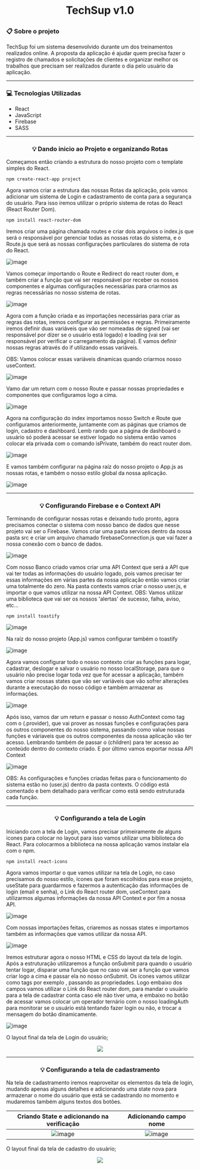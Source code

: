 # <p align="center">TechSup v1.0</p>


### 📋 Sobre o projeto

TechSup foi um sistema desenvolvido durante um dos treinamentos realizados online. A proposta da aplicação é ajudar quem precisa fazer o registro de chamados e solicitações de clientes e organizar melhor os trabalhos que precisam ser realizados durante o dia pelo usuário da aplicação.

***

### 💻 Tecnologias Utilizadas

* React
* JavaScript
* Firebase
* SASS

***


### <p align="center">💡 Dando inicio ao Projeto e organizando Rotas</p>

Começamos então criando a estrutura do nosso projeto com o template simples do React.

    npm create-react-app project
    
Agora vamos criar a estrutura das nossas Rotas da aplicação, pois vamos adicionar um sistema de Login e cadastramento de conta para a segurança do usuário. Para isso iremos utilizar o próprio sistema de rotas do React (React Router Dom).

    npm install react-router-dom
    
Iremos criar uma página chamada routes e criar dois arquivos o index.js que será o responsável por gerenciar todas as nossas rotas do sistema, e o Route.js que será as nossas configurações particulares do sistema de rota do React.

![image](https://user-images.githubusercontent.com/67201210/126382796-554155f6-172e-4938-9922-7ff632e3f7fe.png)

Vamos começar importando o Route e Redirect do react router dom, e também criar a função que vai ser responsável por receber os nossos componentes e algumas configurações necessárias para criarmos as regras necessárias no nosso sistema de rotas.

![image](https://user-images.githubusercontent.com/67201210/126386940-8698b184-4feb-460d-9e47-92617444d598.png)

Agora com a função criada e as importações necessárias para criar as regras das rotas, iremos configurar as permissões e regras. Primeiramente iremos definir duas variáveis que vão ser nomeadas de signed (vai ser responsável por dizer se o usuário está logado) e loading (vai ser responsável por verificar o carregamento da página).
E vamos definir nossas regras através do if utilizando essas variáveis.

OBS: Vamos colocar essas variáveis dinamicas quando criarmos nosso useContext.

![image](https://user-images.githubusercontent.com/67201210/126395413-1a0e9c87-804d-448a-a307-0e6bee6c98f6.png)

Vamo dar um return com o nosso Route e passar nossas propriedades e componentes que configuramos logo a cima.

![image](https://user-images.githubusercontent.com/67201210/126395981-11270937-0465-459f-8c21-004fd94adade.png)

Agora na configuração do index importamos nosso Switch e Route que configuramos anteriormente, juntamente com as páginas que criamos de login, cadastro e dashboard. Lemb rando que a página de dashboard o usuário só poderá acessar se estiver logado no sistema então vamos colocar ela privada com o comando isPrivate, também do react router dom.

![image](https://user-images.githubusercontent.com/67201210/126396432-1eff1000-7e1b-4ffd-94fb-181518da197e.png)

E vamos também configurar na página raíz do nosso projeto o App.js as nossas rotas, e também o nosso estilo global da nossa aplicação.

![image](https://user-images.githubusercontent.com/67201210/126398193-0dbbb8c2-c6a0-4ea5-9246-949f943f7a7b.png)

***

### <p align="center">💡 Configurando Firebase e o Context API</p>

Terminando de configurar nossas rotas e deixando tudo pronto, agora precisamos conectar o sistema com nosso banco de dados que nesse projeto vai ser o Firebase.
Vamos criar uma pasta services dentro da nossa pasta src e criar um arquivo chamado firebaseConnection.js que vai fazer a nossa conexão com o banco de dados.

![image](https://user-images.githubusercontent.com/67201210/126529158-a0d5d2e1-f89b-4524-b5cb-eb56ce97a4bc.png)

Com nosso Banco criado vamos criar uma API Context que será a API que vai ter todas as informações do usuário logado, pois vamos precisar ter essas informações em várias partes da nossa aplicação então vamos criar uma totalmente do zero. Na pasta contexts vamos criar o nosso user.js, e importar o que vamos utilizar na nossa API Context.
OBS: Vamos utilizar uma biblioteca que vai ser os nossos 'alertas' de sucesso, falha, aviso, etc...

    npm install toastify

![image](https://user-images.githubusercontent.com/67201210/126543674-4a0e7c21-9d2d-40e7-9f6b-fcbe73f89989.png)

Na raíz do nosso projeto (App.js) vamos configurar também o toastify

![image](https://user-images.githubusercontent.com/67201210/126544535-3d54d332-f39a-43e5-89a7-ee973a8e330f.png)

Agora vamos configurar todo o nosso contexto criar as funções para logar, cadastrar, deslogar e salvar o usuário no nosso localStorage, para que o usuário não precise logar toda vez que for acessar a aplicação, também vamos criar nossas states que vão ser variáveis que vão sofrer alterações durante a executação do nosso código e também armazenar as informações.

![image](https://user-images.githubusercontent.com/67201210/126546613-865493ec-4c4b-41d5-9369-bb21f2408519.png)

Após isso, vamos dar um return e passar o nosso AuthContext como tag com o (.provider), que vai prover as nossas funções e configurações para os outros componentes do nosso sistema, passando como value nossas funções e váriaveis que os outros componentes da nossa aplicação vão ter acesso. Lembrando também de passar o (children) para ter acesso ao conteúdo dentro do contexto criado. E por último vamos exportar nossa API Context

![image](https://user-images.githubusercontent.com/67201210/126546755-411c2479-bc8e-4ae2-b410-70fa2ced1de0.png)

OBS: As configurações e funções criadas feitas para o funcionamento do sistema estão no (user.js) dentro da pasta contexts. O código está comentado e bem detalhado para verificar como está sendo estruturada cada função.

***

### <p align="center">💡 Configurando a tela de Login</p>

Iniciando com a tela de Login, vamos precisar primeiramente de alguns icones para colocar no layout para isso vamos utilizar uma biblioteca do React. Para colocarmos a biblioteca na nossa aplicação vamos instalar ela com o npm.

    npm install react-icons
    
Agora vamos importar o que vamos utilizar na tela de Login, no caso precisamos do nosso estilo, ícones que foram escolhidos para esse projeto, useState para guardarmos e fazermos a autenticação das informações de login (email e senha), o Link do React router dom, useContext para utilizarmos algumas informações da nossa API Context e por fim a nossa API.

![image](https://user-images.githubusercontent.com/67201210/126695897-634827c5-7356-47c7-9031-aff2c932f3da.png)

Com nossas importações feitas, criaremos as nossas states e importamos também as informações que vamos utilizar da nossa API.

![image](https://user-images.githubusercontent.com/67201210/126696369-7ddf56bb-e983-4ae7-9ee6-e9504afa3346.png)

Iremos estruturar agora o nosso HTML e CSS do layout da tela de login. Após a estruturação utilizaremos a função onSubmit para quando o usuário tentar logar, disparar uma função que no caso vai ser a função que vamos criar logo a cima e passar ela no nosso onSubmit. Os ícones vamos utilizar como tags por exemplo <AiTwotoneLock />, passando as propriedades. Logo embaixo dos campos vamos utilizar o Link do React router dom, para mandar o usuário para a tela de cadastrar conta caso ele não tiver uma, e embaixo no botão de acessar vamos colocar um operador ternário com o nosso loadingAuth para monitorar se o usuário está tentando fazer login ou não, e trocar a mensagem do botão dinamicamente.

![image](https://user-images.githubusercontent.com/67201210/126701767-51273d83-36ab-41e7-bc61-c8f775a9f2cc.png)

O layout final da tela de Login do usuário;

<p align="center"><img src='https://user-images.githubusercontent.com/67201210/126827618-4737ac69-5030-45c5-9b54-f65817ef790d.png'</p>


***

### <p align="center">💡 Configurando a tela de cadastramento</p>

Na tela de cadastramento iremos reaproveitar os elementos da tela de login, mudando apenas alguns detalhes e adicionando uma state nova para armazenar o nome do usuário que está se cadastrando no momento e mudaremos também alguns textos dos botões.


 Criando State e adicionando na verificação      |   Adicionando campo nome  
:-------------------------:|:-------------------------:
![image](https://user-images.githubusercontent.com/67201210/126830419-d83fa393-db3c-449b-a343-8965d6753c7e.png)  |  ![image](https://user-images.githubusercontent.com/67201210/126830567-584e35b2-4b63-4a6d-9d17-9c76cad4ea51.png)

O layout final da tela de cadastro do usuário;

<p align="center"><img src='https://user-images.githubusercontent.com/67201210/126831305-c9faa977-e387-4fa2-ac96-349c89b973b1.png'</p>











